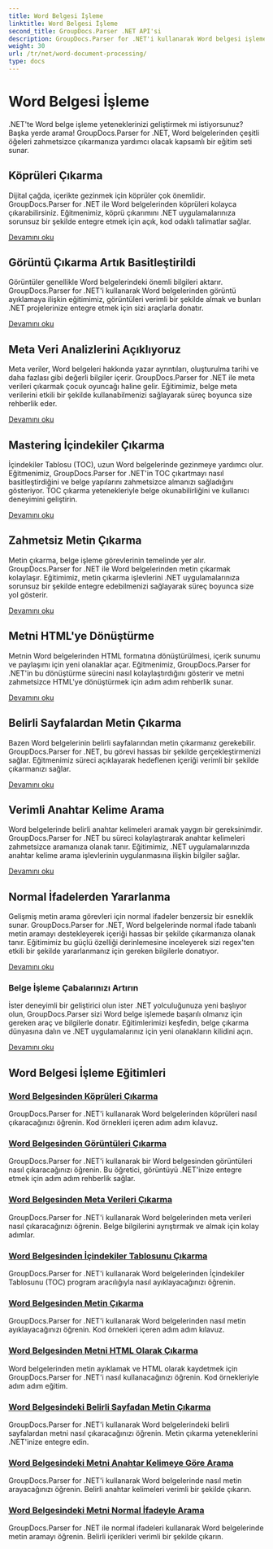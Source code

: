 ```yaml
---
title: Word Belgesi İşleme
linktitle: Word Belgesi İşleme
second_title: GroupDocs.Parser .NET API'si
description: GroupDocs.Parser for .NET'i kullanarak Word belgesi işlemeye ilişkin çeşitli eğitimleri keşfedin. Köprüleri, görüntüleri, meta verileri ve daha fazlasını çıkarın.
weight: 30
url: /tr/net/word-document-processing/
type: docs
---
```

# Word Belgesi İşleme

.NET'te Word belge işleme yeteneklerinizi geliştirmek mi istiyorsunuz? Başka yerde arama! GroupDocs.Parser for .NET, Word belgelerinden çeşitli öğeleri zahmetsizce çıkarmanıza yardımcı olacak kapsamlı bir eğitim seti sunar.

## Köprüleri Çıkarma
Dijital çağda, içerikte gezinmek için köprüler çok önemlidir. GroupDocs.Parser for .NET ile Word belgelerinden köprüleri kolayca çıkarabilirsiniz. Eğitmenimiz, köprü çıkarımını .NET uygulamalarınıza sorunsuz bir şekilde entegre etmek için açık, kod odaklı talimatlar sağlar.

[Devamını oku](./extract-hyperlinks-from-word-document/)

## Görüntü Çıkarma Artık Basitleştirildi
Görüntüler genellikle Word belgelerindeki önemli bilgileri aktarır. GroupDocs.Parser for .NET'i kullanarak Word belgelerinden görüntü ayıklamaya ilişkin eğitimimiz, görüntüleri verimli bir şekilde almak ve bunları .NET projelerinize entegre etmek için sizi araçlarla donatır.

[Devamını oku](./extract-images-from-word-document/)

## Meta Veri Analizlerini Açıklıyoruz
Meta veriler, Word belgeleri hakkında yazar ayrıntıları, oluşturulma tarihi ve daha fazlası gibi değerli bilgiler içerir. GroupDocs.Parser for .NET ile meta verileri çıkarmak çocuk oyuncağı haline gelir. Eğitimimiz, belge meta verilerini etkili bir şekilde kullanabilmenizi sağlayarak süreç boyunca size rehberlik eder.

[Devamını oku](./extract-metadata-from-word-document/)

## Mastering İçindekiler Çıkarma
İçindekiler Tablosu (TOC), uzun Word belgelerinde gezinmeye yardımcı olur. Eğitmenimiz, GroupDocs.Parser for .NET'in TOC çıkartmayı nasıl basitleştirdiğini ve belge yapılarını zahmetsizce almanızı sağladığını gösteriyor. TOC çıkarma yetenekleriyle belge okunabilirliğini ve kullanıcı deneyimini geliştirin.

[Devamını oku](./extract-table-of-contents-from-word-document/)

## Zahmetsiz Metin Çıkarma
Metin çıkarma, belge işleme görevlerinin temelinde yer alır. GroupDocs.Parser for .NET ile Word belgelerinden metin çıkarmak kolaylaşır. Eğitimimiz, metin çıkarma işlevlerini .NET uygulamalarınıza sorunsuz bir şekilde entegre edebilmenizi sağlayarak süreç boyunca size yol gösterir.

[Devamını oku](./extract-text-from-word-document/)

## Metni HTML'ye Dönüştürme
Metnin Word belgelerinden HTML formatına dönüştürülmesi, içerik sunumu ve paylaşımı için yeni olanaklar açar. Eğitmenimiz, GroupDocs.Parser for .NET'in bu dönüştürme sürecini nasıl kolaylaştırdığını gösterir ve metni zahmetsizce HTML'ye dönüştürmek için adım adım rehberlik sunar.

[Devamını oku](./extract-text-from-word-document-as-html/)

## Belirli Sayfalardan Metin Çıkarma
Bazen Word belgelerinin belirli sayfalarından metin çıkarmanız gerekebilir. GroupDocs.Parser for .NET, bu görevi hassas bir şekilde gerçekleştirmenizi sağlar. Eğitmenimiz süreci açıklayarak hedeflenen içeriği verimli bir şekilde çıkarmanızı sağlar.

[Devamını oku](./extract-text-from-specific-page-in-word-document/)

## Verimli Anahtar Kelime Arama
Word belgelerinde belirli anahtar kelimeleri aramak yaygın bir gereksinimdir. GroupDocs.Parser for .NET bu süreci kolaylaştırarak anahtar kelimeleri zahmetsizce aramanıza olanak tanır. Eğitimimiz, .NET uygulamalarınızda anahtar kelime arama işlevlerinin uygulanmasına ilişkin bilgiler sağlar.

[Devamını oku](./search-text-in-word-document-by-keyword/)

## Normal İfadelerden Yararlanma
Gelişmiş metin arama görevleri için normal ifadeler benzersiz bir esneklik sunar. GroupDocs.Parser for .NET, Word belgelerinde normal ifade tabanlı metin aramayı destekleyerek içeriği hassas bir şekilde çıkarmanıza olanak tanır. Eğitimimiz bu güçlü özelliği derinlemesine inceleyerek sizi regex'ten etkili bir şekilde yararlanmanız için gereken bilgilerle donatıyor.

[Devamını oku](./search-text-in-word-document-by-regular-expression/)

### Belge İşleme Çabalarınızı Artırın

İster deneyimli bir geliştirici olun ister .NET yolculuğunuza yeni başlıyor olun, GroupDocs.Parser sizi Word belge işlemede başarılı olmanız için gereken araç ve bilgilerle donatır. Eğitimlerimizi keşfedin, belge çıkarma dünyasına dalın ve .NET uygulamalarınız için yeni olanakların kilidini açın.

[Devamını oku](./extract-hyperlinks-from-word-document/)

## Word Belgesi İşleme Eğitimleri
### [Word Belgesinden Köprüleri Çıkarma](./extract-hyperlinks-from-word-document/)
GroupDocs.Parser for .NET'i kullanarak Word belgelerinden köprüleri nasıl çıkaracağınızı öğrenin. Kod örnekleri içeren adım adım kılavuz.
### [Word Belgesinden Görüntüleri Çıkarma](./extract-images-from-word-document/)
GroupDocs.Parser for .NET'i kullanarak bir Word belgesinden görüntüleri nasıl çıkaracağınızı öğrenin. Bu öğretici, görüntüyü .NET'inize entegre etmek için adım adım rehberlik sağlar.
### [Word Belgesinden Meta Verileri Çıkarma](./extract-metadata-from-word-document/)
GroupDocs.Parser for .NET'i kullanarak Word belgelerinden meta verileri nasıl çıkaracağınızı öğrenin. Belge bilgilerini ayrıştırmak ve almak için kolay adımlar.
### [Word Belgesinden İçindekiler Tablosunu Çıkarma](./extract-table-of-contents-from-word-document/)
GroupDocs.Parser for .NET'i kullanarak Word belgelerinden İçindekiler Tablosunu (TOC) program aracılığıyla nasıl ayıklayacağınızı öğrenin.
### [Word Belgesinden Metin Çıkarma](./extract-text-from-word-document/)
GroupDocs.Parser for .NET'i kullanarak Word belgelerinden nasıl metin ayıklayacağınızı öğrenin. Kod örnekleri içeren adım adım kılavuz.
### [Word Belgesinden Metni HTML Olarak Çıkarma](./extract-text-from-word-document-as-html/)
Word belgelerinden metin ayıklamak ve HTML olarak kaydetmek için GroupDocs.Parser for .NET'i nasıl kullanacağınızı öğrenin. Kod örnekleriyle adım adım eğitim.
### [Word Belgesindeki Belirli Sayfadan Metin Çıkarma](./extract-text-from-specific-page-in-word-document/)
GroupDocs.Parser for .NET'i kullanarak Word belgelerindeki belirli sayfalardan metni nasıl çıkaracağınızı öğrenin. Metin çıkarma yeteneklerini .NET'inize entegre edin.
### [Word Belgesindeki Metni Anahtar Kelimeye Göre Arama](./search-text-in-word-document-by-keyword/)
GroupDocs.Parser for .NET'i kullanarak Word belgelerinde nasıl metin arayacağınızı öğrenin. Belirli anahtar kelimeleri verimli bir şekilde çıkarın.
### [Word Belgesindeki Metni Normal İfadeyle Arama](./search-text-in-word-document-by-regular-expression/)
GroupDocs.Parser for .NET ile normal ifadeleri kullanarak Word belgelerinde metin aramayı öğrenin. Belirli içerikleri verimli bir şekilde çıkarın.